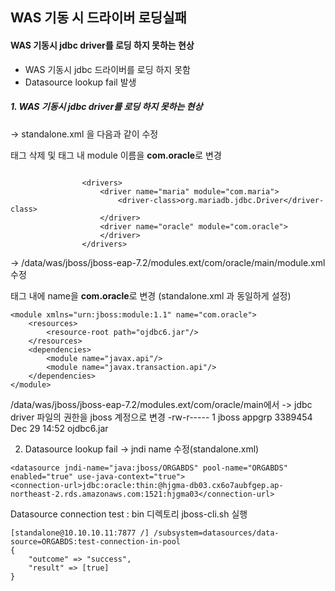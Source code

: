 ## WAS 기동 시 드라이버 로딩실패

#### WAS 기동시 jdbc driver를 로딩 하지 못하는 현상

- WAS 기동시 jdbc 드라이버를 로딩 하지 못함
- Datasource lookup fail 발생


##### 1. WAS 기동시 jdbc driver를 로딩 하지 못하는 현상

-> standalone.xml 을 다음과 같이 수정

<xa-datasource-class> 태그 삭제 및 <driver> 태그 내 module 이름을 <strong>com.oracle</strong>로 변경

```

                <drivers>
                    <driver name="maria" module="com.maria">
                        <driver-class>org.mariadb.jdbc.Driver</driver-class>
                    </driver>
                    <driver name="oracle" module="com.oracle">
                    </driver>
                </drivers>
```
  
-> /data/was/jboss/jboss-eap-7.2/modules.ext/com/oracle/main/module.xml 수정
  
<module> 태그 내에 name을 <strong>com.oracle</strong>로 변경 (standalone.xml 과 동일하게 설정)

```
<module xmlns="urn:jboss:module:1.1" name="com.oracle">
    <resources>
        <resource-root path="ojdbc6.jar"/>
    </resources>
    <dependencies>
        <module name="javax.api"/>
        <module name="javax.transaction.api"/>
    </dependencies>
</module>
```

/data/was/jboss/jboss-eap-7.2/modules.ext/com/oracle/main에서 -> jdbc driver 파일의 권한을 jboss 계정으로 변경
-rw-r----- 1 jboss appgrp 3389454 Dec 29 14:52 ojdbc6.jar

  
2. Datasource lookup fail
-> jndi name 수정(standalone.xml)  
  
```
<datasource jndi-name="java:jboss/ORGABDS" pool-name="ORGABDS" enabled="true" use-java-context="true">
<connection-url>jdbc:oracle:thin:@hjgma-db03.cx6o7aubfgep.ap-northeast-2.rds.amazonaws.com:1521:hjgma03</connection-url>  
```  
  
Datasource connection test : bin 디렉토리 jboss-cli.sh 실행
  
```
[standalone@10.10.10.11:7877 /] /subsystem=datasources/data-source=ORGABDS:test-connection-in-pool
{
    "outcome" => "success",
    "result" => [true]
}
```
  
  
  
 
